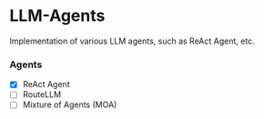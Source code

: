 # LLM-Agents

Implementation of various LLM agents, such as ReAct Agent, etc.

### Agents

- [x] ReAct Agent
- [ ] RouteLLM
- [ ] Mixture of Agents (MOA)
